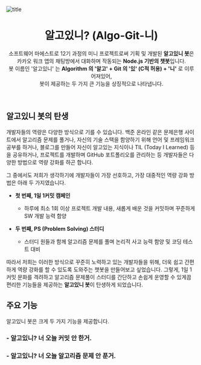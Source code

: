 ![title](https://user-images.githubusercontent.com/30336663/116290582-9633a280-a7ce-11eb-9849-61d981b946f0.jpg)

<h1 align="center">알고있니? (Algo-Git-니) </h1>
<p align="center">소프트웨어 마에스트로 12기 과정의 미니 프로젝트로써 기획 및 개발된 <strong>알고있니 봇</strong>은<br>카카오 워크 앱의 채팅방에서 대화하며 작동되는 <strong>Node.js 기반의 챗봇</strong>입니다.<br> 봇 이름인 '알고있니' 는 <strong>Algorithm 의 '알고' + Git 의 '있' (C적 허용) + '니'</strong> 로 이루어져있어,<br>봇이 제공하는 두 가지 큰 기능을 상징적으로 나타냅니다.</p>
&nbsp &nbsp 

## 알고있니 봇의 탄생
개발자들의 역량은 다양한 방식으로 기를 수 있습니다. 백준 온라인 같은 문제은행 사이트에서 알고리즘 문제를 풀거나, 자신의 기술 스택을 함양하기 위해 언어 및 프레임워크 공부를 하거나, 블로그를 만들어 자신이 알고있는 지식이나 TIL (Today I Learned) 등을 공유하거나, 프로젝트를 개발하며 GitHub 포트폴리오를 관리하는 등 개발자들은 다양한 방법으로 역량 강화를 하곤 합니다.

그 중에서도 저희가 생각하기에 개발자들이 가장 선호하고, 가장 대중적인 역량 강화 방법은 아래 두 가지였습니다.

- **첫 번째, 1일 1커밋 캠페인** 
  - 하루에 최소 1회 이상 프로젝트 개발 내용, 새롭게 배운 것을 커밋하며 꾸준하게 SW 개발 능력 함양
 
- **두 번째, PS (Problem Solving) 스터디** 
  - 스터디 원들과 함께 알고리즘 문제를 풀며 논리적 사고 능력 함양 및 코딩 테스트 대비

따라서 저희는 이러한 방식으로 꾸준히 노력하고 있는 개발자들을 위해, 더욱 쉽고 간편하게 역량 강화를 할 수 있도록 도와주는 챗봇을 만들어보고 싶었습니다. 그렇게, 1일 1커밋 문화를 격려하고 알고리즘 문제풀이 스터디를 간단하고 손쉽게 운영할 수 있게끔 편리한 기능들을 제공하는 **알고있니 봇**이 탄생하게 되었습니다.

## 주요 기능
알고있니 봇은 크게 두 가지 기능을 제공합니다.
### - 알고있니? 너 오늘 커밋 안 한거.
### - 알고있니? 너 오늘 알고리즘 문제 안 푼거.
